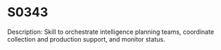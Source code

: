 # S0343
Description: Skill to orchestrate intelligence planning teams, coordinate collection and production support, and monitor status.
